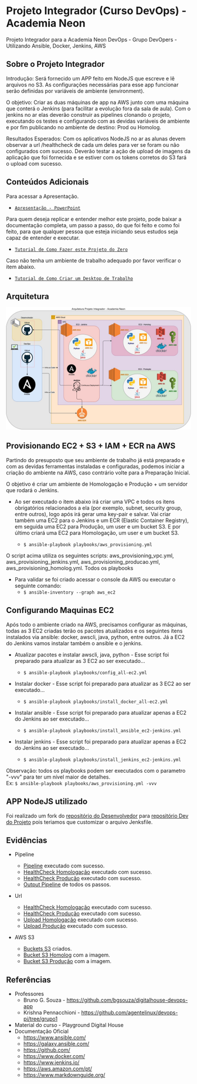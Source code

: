# Projeto Integrador (Curso DevOps) - Academia Neon
Projeto Integrador para a Academia Neon DevOps - Grupo DevOpers - Utilizando Ansible, Docker, Jenkins, AWS



## Sobre o Projeto Integrador
Introdução: Será fornecido um APP feito em NodeJS que escreve e lê arquivos no S3. As configurações necessárias para esse app funcionar serão definidas por variáveis de ambiente (environment).

O objetivo: Criar as duas máquinas de app na AWS junto com uma máquina que conterá o Jenkins (para facilitar a evolução
fora da sala de aula). Com o jenkins no ar elas deverão construir as pipelines clonando o projeto, executando os testes e configurando 
com as devidas variáveis de ambiente e por fim publicando no ambiente de destino: Prod ou Homolog.

Resultados Esperados: Com os aplicativos NodeJS no ar as alunas devem observar a url /healthcheck de cada um deles para ver se foram ou não configurados com sucesso. Deverão testar a ação de upload de imagens da aplicação que foi fornecida e se estiver com os tokens corretos do S3 fará o upload com sucesso.



## Conteúdos Adicionais

Para acessar a Apresentação.
* [`Apresentação - PowerPoint`](docs/DevOpers_PI.pptx)

Para quem deseja replicar e entender melhor este projeto, pode baixar a documentação completa, um passo a passo, do que foi feito e como foi feito, para que qualquer pessoa que esteja iniciando seus estudos seja capaz de entender e executar.          
* [`Tutorial de Como Fazer este Projeto do Zero`](docs/DevOpers_PI.docx)

Caso não tenha um ambiente de trabalho adequado por favor verificar o item abaixo.           
* [`Tutorial de Como Criar um Desktop de Trabalho`](https://github.com/andresavs/AcademiaNeon_DevOps)



## Arquitetura

![Arquitetura](docs/DevOpers_ArquiteturaPI.jpg)



## Provisionando EC2 + S3 + IAM + ECR na AWS
Partindo do presuposto que seu ambiente de trabalho já está preparado e com as devidas ferramentas instaladas e configuradas, podemos iniciar a criação do ambiente na AWS, caso contrário volte para a Preparação Inicial.

O objetivo é criar um ambiente de Homologação e Produção + um servidor que rodará o Jenkins.
* Ao ser executado o item abaixo irá criar uma VPC e todos os itens obrigatórios relacionados a ela (por exemplo, subnet, security group, entre outros), logo após irá gerar uma key-pair e salvar. Vai criar também uma EC2 para o Jenkins e um ECR (Elastic Container Registry), em seguida uma EC2 para Produção, um user e um bucket S3. E por último criará uma EC2 para Homologação, um user e um bucket S3.

    * `$ ansible-playbook playbooks/aws_provisioning.yml`

O script acima utiliza os seguintes scripts: aws_provisioning_vpc.yml, aws_provisioning_jenkins.yml, aws_provisioning_producao.yml, aws_provisioning_homolog.yml. Todos os playbooks 

* Para validar se foi criado acessar o console da AWS ou executar o seguinte comando:
    * `$ ansible-inventory --graph aws_ec2`



## Configurando Maquinas EC2 
Após todo o ambiente criado na AWS, precisamos configurar as máquinas, todas as 3 EC2 criadas terão os pacotes atualizados e os seguintes itens instalados via ansible: docker, awscli, java, python, entre outros. Já a EC2 do Jenkins vamos instalar também o ansible e o jenkins. 

* Atualizar pacotes e instalar awscli, java, python - Esse script foi preparado para atualizar as 3 EC2 ao ser executado...
    * `$ ansible-playbook playbooks/config_all-ec2.yml`

* Instalar docker - Esse script foi preparado para atualizar as 3 EC2 ao ser executado...
    * `$ ansible-playbook playbooks/install_docker_all-ec2.yml`

* Instalar ansible - Esse script foi preparado para atualizar apenas a EC2 do Jenkins ao ser executado...
    * `$ ansible-playbook playbooks/install_ansible_ec2-jenkins.yml`

* Instalar jenkins - Esse script foi preparado para atualizar apenas a EC2 do Jenkins ao ser executado...
    * `$ ansible-playbook playbooks/install_jenkins_ec2-jenkins.yml`

Observação: todos os playbooks podem ser executados com o parametro "-vvv" para ter um nível maior de detalhes.                                                          
Ex: `$ ansible-playbook playbooks/aws_provisioning.yml -vvv`     



## APP NodeJS utilizado
Foi realizado um fork do [repositório do Desenvolvedor](https://github.com/bgsouza/digitalhouse-devops-app.git) para [repositório Dev do Projeto](https://github.com/andresavs/digitalhouse-devops-app.git) pois teriamos que customizar o arquivo Jenksfile.



## Evidências
* Pipeline
    * [Pipeline](docs/PipelineOk.png) executado com sucesso.
    * [HealthCheck Homologação](docs/healthcheck-homolog.png) executado com sucesso.
    * [HealthCheck Produção](docs/healthcheck-prod.png) executado com sucesso.
    * [Output Pipeline](docs/Output-Pipeline.pdf) de todos os passos.

* Url
    * [HealthCheck Homologação](docs/url-healthcheck-homolog.png) executado com sucesso.
    * [HealthCheck Produção](docs/url-healthcheck-prod.png) executado com sucesso.
    * [Upload Homologação](docs/url-upload-homolog.png) executado com sucesso.
    * [Upload Produção](docs/url-upload-prod.png) executado com sucesso.

* AWS S3
    * [Buckets S3](docs/Buckets-S3.png) criados.
    * [Bucket S3 Homolog](docs/BucketS3-homolog.png) com a imagem.
    * [Bucket S3 Produção](docs/BucketS3-prod.png) com a imagem.



## Referências
* Professores
    * Bruno G. Souza - https://github.com/bgsouza/digitalhouse-devops-app
    * Krishna Pennacchioni - https://github.com/agentelinux/devops-pi/tree/grupo1
* Material do curso - Playground Digital House
* Documentação Oficial
    * https://www.ansible.com/
    * https://galaxy.ansible.com/
    * https://github.com/
    * https://www.docker.com/
    * https://www.jenkins.io/
    * https://aws.amazon.com/pt/
    * https://www.markdownguide.org/
